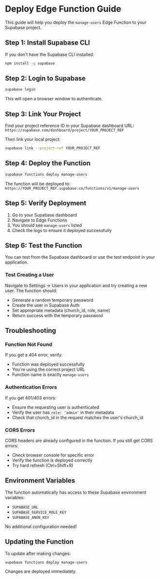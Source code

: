 # Deploy Edge Function Guide

This guide will help you deploy the `manage-users` Edge Function to your Supabase project.

## Step 1: Install Supabase CLI

If you don't have the Supabase CLI installed:

```bash
npm install -g supabase
```

## Step 2: Login to Supabase

```bash
supabase login
```

This will open a browser window to authenticate.

## Step 3: Link Your Project

Find your project reference ID in your Supabase dashboard URL:
`https://supabase.com/dashboard/project/YOUR_PROJECT_REF`

Then link your local project:

```bash
supabase link --project-ref YOUR_PROJECT_REF
```

## Step 4: Deploy the Function

```bash
supabase functions deploy manage-users
```

The function will be deployed to: `https://YOUR_PROJECT_REF.supabase.co/functions/v1/manage-users`

## Step 5: Verify Deployment

1. Go to your Supabase dashboard
2. Navigate to Edge Functions
3. You should see `manage-users` listed
4. Check the logs to ensure it deployed successfully

## Step 6: Test the Function

You can test from the Supabase dashboard or use the test endpoint in your application.

### Test Creating a User

Navigate to Settings → Users in your application and try creating a new user. The function should:
- Generate a random temporary password
- Create the user in Supabase Auth
- Set appropriate metadata (church_id, role, name)
- Return success with the temporary password

## Troubleshooting

### Function Not Found

If you get a 404 error, verify:
- Function was deployed successfully
- You're using the correct project URL
- Function name is exactly `manage-users`

### Authentication Errors

If you get 401/403 errors:
- Ensure the requesting user is authenticated
- Verify the user has `role: 'admin'` in their metadata
- Check that church_id in the request matches the user's church_id

### CORS Errors

CORS headers are already configured in the function. If you still get CORS errors:
- Check browser console for specific error
- Verify the function is deployed correctly
- Try hard refresh (Ctrl+Shift+R)

## Environment Variables

The function automatically has access to these Supabase environment variables:
- `SUPABASE_URL`
- `SUPABASE_SERVICE_ROLE_KEY`
- `SUPABASE_ANON_KEY`

No additional configuration needed!

## Updating the Function

To update after making changes:

```bash
supabase functions deploy manage-users
```

Changes are deployed immediately.
